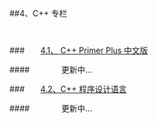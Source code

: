 ##4、C++ 专栏

&emsp;



###&emsp;&emsp;[4.1、 C++ Primer Plus 中文版](https://shenjun4cplusplus.github.io/cplusplushtml/.)


####&emsp;&emsp;&emsp;&emsp;更新中...

###&emsp;&emsp;[4.2、C++ 程序设计语言](https://shenjun4cplusplus2.github.io/cplusplus2html/)

####&emsp;&emsp;&emsp;&emsp;更新中...


